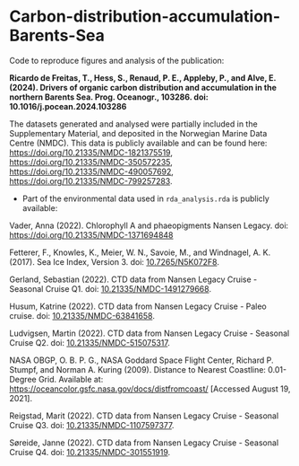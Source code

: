 # Carbon-distribution-accumulation-Barents-Sea

Code to reproduce figures and analysis of the publication:

**Ricardo de Freitas, T., Hess, S., Renaud, P. E., Appleby, P., and Alve, E. (2024). Drivers of organic carbon distribution and accumulation in the northern Barents Sea. Prog. Oceanogr., 103286. doi: 10.1016/j.pocean.2024.103286**

The datasets generated and analysed were partially included in the Supplementary Material, and deposited in the Norwegian Marine Data Centre (NMDC). This data is publicly available and can be found here: <https://doi.org/10.21335/NMDC-1821375519>, <https://doi.org/10.21335/NMDC-350572235>, <https://doi.org/10.21335/NMDC-490057692>, <https://doi.org/10.21335/NMDC-799257283>.

-   Part of the environmental data used in `rda_analysis.rda` is publicly available:

Vader, Anna (2022). Chlorophyll A and phaeopigments Nansen Legacy. doi: https://doi.org/10.21335/NMDC-1371694848

Fetterer, F., Knowles, K., Meier, W. N., Savoie, M., and Windnagel, A. K. (2017). Sea Ice Index, Version 3. doi: [10.7265/N5K072F8](https://doi.org/10.7265/N5K072F8).

Gerland, Sebastian (2022). CTD data from Nansen Legacy Cruise - Seasonal Cruise Q1. doi: [10.21335/NMDC-1491279668](https://doi.org/10.21335/NMDC-1491279668).

Husum, Katrine (2022). CTD data from Nansen Legacy Cruise - Paleo cruise. doi: [10.21335/NMDC-63841658](https://doi.org/10.21335/NMDC-63841658).

Ludvigsen, Martin (2022). CTD data from Nansen Legacy Cruise - Seasonal Cruise Q2. doi: [10.21335/NMDC-515075317](https://doi.org/10.21335/NMDC-515075317).

NASA OBGP, O. B. P. G., NASA Goddard Space Flight Center, Richard P. Stumpf, and Norman A. Kuring (2009). Distance to Nearest Coastline: 0.01-Degree Grid. Available at: <https://oceancolor.gsfc.nasa.gov/docs/distfromcoast/> [Accessed August 19, 2021].

Reigstad, Marit (2022). CTD data from Nansen Legacy Cruise - Seasonal Cruise Q3. doi: [10.21335/NMDC-1107597377](https://doi.org/10.21335/NMDC-1107597377).

Søreide, Janne (2022). CTD data from Nansen Legacy Cruise - Seasonal Cruise Q4. doi: [10.21335/NMDC-301551919](https://doi.org/10.21335/NMDC-301551919).

